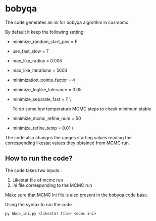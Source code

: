 # bobyqa

The code generates an ini for bobyqa algorithm in cosmomc.

By default it keep the following setting:

 - minimize_random_start_pos = F
 - use_fast_slow = T
 - max_like_radius = 0.005
 - max_like_iterations = 5000
 - minimization_points_factor = 4
 - minimize_loglike_tolerance = 0.05
 - minimize_separate_fast = F \
   
   To do some low temperature MCMC steps to check minimum stable
 - minimize_mcmc_refine_num = 50
 - minimize_refine_temp = 0.01 
\

The code also changes the ranges starting values reading the corresponding likestat values they obtained from MCMC run.

## How to run the code?
 The code takes two inputs : 
1. Likestat file of mcmc run
2. ini file corresponding to the MCMC run

Make sure that MCMC ini file is also present in the bobyqa code base.

Using the syntax to run the code
```
py bbqa_ini.py <likestat file> <mcmc ini>
```
